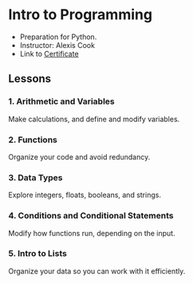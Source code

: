 # Intro to Programming
* Preparation for Python.
* Instructor: Alexis Cook
* Link to [Certificate](https://www.kaggle.com/learn/certification/ayushrijain/intro-to-programming)

## Lessons
### 1. Arithmetic and Variables
Make calculations, and define and modify variables.
### 2. Functions
Organize your code and avoid redundancy.
### 3. Data Types
Explore integers, floats, booleans, and strings.
### 4. Conditions and Conditional Statements
Modify how functions run, depending on the input.
### 5. Intro to Lists
Organize your data so you can work with it efficiently.

